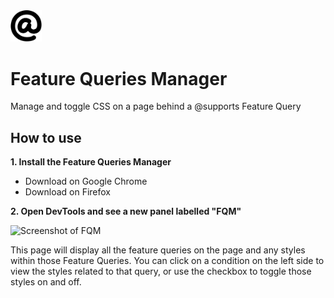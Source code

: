 <img src="images/icon.svg" width="50">

# Feature Queries Manager

Manage and toggle CSS on a page behind a @supports Feature Query

## How to use

**1. Install the Feature Queries Manager**

- Download on Google Chrome
- Download on Firefox

**2. Open DevTools and see a new panel labelled "FQM"**

![Screenshot of FQM](https://user-images.githubusercontent.com/8677283/38272305-c48b2426-3780-11e8-880b-f46272b44f92.png)

This page will display all the feature queries on the page and any styles within those Feature Queries. You can click on a condition on the left side to view the styles related to that query, or use the checkbox to toggle those styles on and off.
